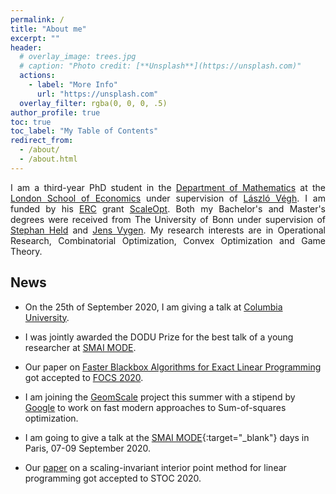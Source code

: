```yaml
---
permalink: /
title: "About me"
excerpt: ""
header:
  # overlay_image: trees.jpg
  # caption: "Photo credit: [**Unsplash**](https://unsplash.com)"
  actions:
    - label: "More Info"
      url: "https://unsplash.com"
  overlay_filter: rgba(0, 0, 0, .5)
author_profile: true
toc: true
toc_label: "My Table of Contents"
redirect_from: 
  - /about/
  - /about.html
---
```


<div style="text-align: justify"> 

I am a third-year PhD student in the <a href="http://www.lse.ac.uk/Mathematics" target="_blank">Department of Mathematics</a> at the <a href="http://lse.ac.uk" target="_blank">London School of Economics</a> under supervision of <a href="http://personal.lse.ac.uk/veghl/)" target="_blank">L&aacute;szl&oacute;
V&eacute;gh</a>. I am funded by his <a href="https://erc.europa.eu/" target="_blank">ERC</a> grant <a href="http://personal.lse.ac.uk/veghl/scaleopt.html" target="_blank">ScaleOpt</a>. 
Both my Bachelor's and Master's degrees were received from The University of Bonn under supervision of <a href="http://www.or.uni-bonn.de/~held/Stephan_Held.html" target="_blank">Stephan Held</a> and <a href="http://www.or.uni-bonn.de/~vygen/" target="_blank">Jens Vygen</a>.
My research interests are in Operational Research, Combinatorial Optimization, Convex Optimization and Game Theory.

</div>

## News

* On the 25th of September 2020, I am giving a talk at [Columbia University](https://www.cs.columbia.edu/).

* I was jointly awarded the DODU Prize for the best talk of a young researcher at [SMAI MODE](https://smai-mode2020.inria.fr/en/). 

* Our paper on [Faster Blackbox Algorithms for Exact Linear Programming](http://personal.lse.ac.uk/natura/preprints/blackbox.html) got accepted to [FOCS 2020](https://focs2020.cs.duke.edu/).

* I am joining the [GeomScale](https://geomscale.github.io/) project this summer with a stipend by [Google](https://summerofcode.withgoogle.com/) to work on fast modern approaches to Sum-of-squares optimization.

* I am going to give a talk at the [SMAI MODE](https://smai-mode2020.inria.fr/en/){:target="_blank"} days in Paris, 07-09 September 2020.

<!-- * ~~I am attending [PCC](https://pcc2020.github.io/) and the [Scottish Combinatorics Meeting](http://www.dcs.gla.ac.uk/~kitty/scm/) in Glasgow, 27 April - 01 May 2020.~~
  
* ~~I am giving a talk at the [Edinburgh Workshop on Operational Research](https://www.icms.org.uk/EWOR.php){:target="_blank"}, 20-24 April 2020.~~

* ~~I am going to give a talk at the [SMAI MODE](https://smai-mode2020.inria.fr/en/){:target="_blank"} days in Paris, 25-27 March  2020.~~ -->

* Our [paper](http://personal.lse.ac.uk/natura/publications/scaling_invariant_lls.html) on a scaling-invariant interior point method for linear programming got accepted to STOC 2020.

<!-- ---

**IPCO 2020 will take place at LSE**

[<img src="http://www.lse.ac.uk/ipco-2020/assets/images/IPCO-Poster-Final.jpg" style="width: 500px;">](http://www.lse.ac.uk/IPCO-2020)
 -->
